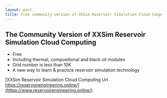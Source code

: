 ```yaml
---
layout: post
title: Free community version of XXSim Reservoir Simulation Cloud Computing Platform
---
```

## The Community Version of XXSim Reservoir Simulation Cloud Computing
+ Free
+ Including thermal, compositional and black oil modules
+ Grid number is less than 10K
+ A new way to learn & practice reservoir simulation technology

[XXSim Reservoir Simulation Cloud Computing Url https://reservoirengineering.online/](https://www.reservoirengineering.online/)
